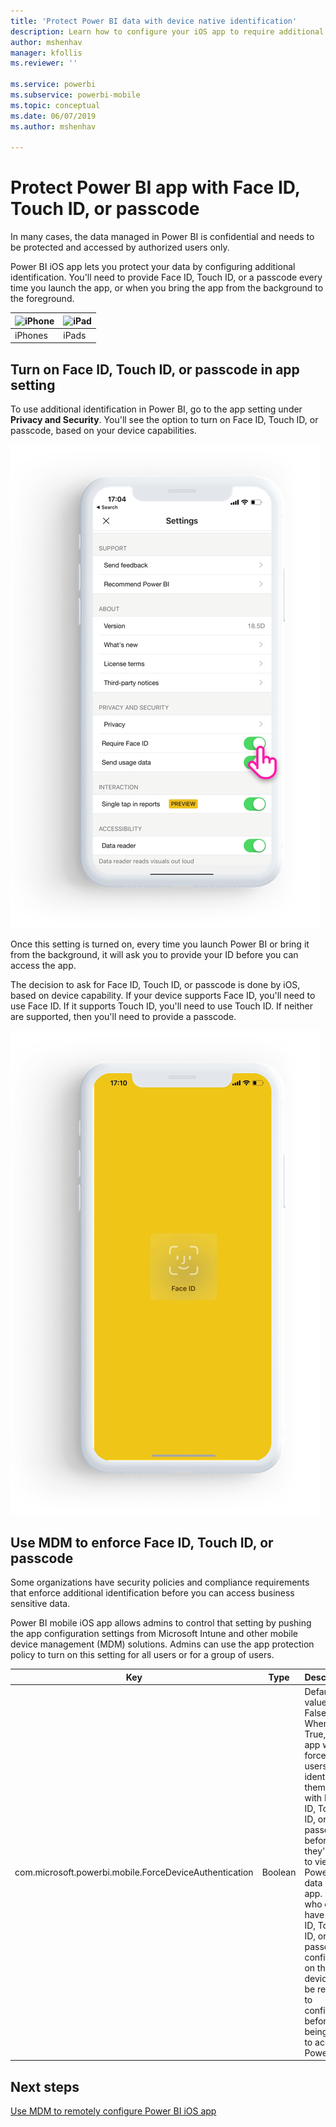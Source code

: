 ```yaml
---
title: 'Protect Power BI data with device native identification'
description: Learn how to configure your iOS app to require additional identification before you can access your Power BI data
author: mshenhav
manager: kfollis
ms.reviewer: ''

ms.service: powerbi
ms.subservice: powerbi-mobile
ms.topic: conceptual
ms.date: 06/07/2019
ms.author: mshenhav

---
```

# Protect Power BI app with Face ID, Touch ID, or passcode 

In many cases, the data managed in Power BI is confidential and needs to be protected and accessed by authorized users only. 

Power BI iOS app lets you protect your data by configuring additional identification. You'll need to provide Face ID, Touch ID, or a passcode every time you launch the app, or when you bring the app from the background to the foreground.

| ![iPhone](./media/tutorial-mobile-apps-ios-qna/iphone-logo-50-px.png) | ![iPad](./media/tutorial-mobile-apps-ios-qna/ipad-logo-50-px.png) |
|:--- |:--- |
| iPhones |iPads |

## Turn on Face ID, Touch ID, or passcode in app setting

To use additional identification in Power BI, go to the app setting under **Privacy and Security**. You'll see the option to turn on Face ID, Touch ID, or passcode, based on your device capabilities.

![Power BI iOS app setting page](./media/mobile-ios-native-secure-access/mobile-ios-native-secured-setting.png)

Once this setting is turned on, every time you launch Power BI or bring it from the background, it will ask you to provide your ID before you can access the app. 

The decision to ask for Face ID, Touch ID, or passcode is done by iOS, based on device capability. If your device supports Face ID, you'll need to use Face ID. If it supports Touch ID, you'll need to use Touch ID. If neither are supported, then you'll need to provide a passcode.

![Power BI iOS Face ID](./media/mobile-ios-native-secure-access/mobile-ios-native-secured-faceid.png)

## Use MDM to enforce Face ID, Touch ID, or passcode

Some organizations have security policies and compliance requirements that enforce additional identification before you can access business sensitive data. 

Power BI mobile iOS app allows admins to control that setting by pushing the app configuration settings from Microsoft Intune and other mobile device management (MDM) solutions. Admins can use the app protection policy to turn on this setting for all users or for a group of users.

|Key  |Type  |Description  |
|---------|---------|---------|
| com.microsoft.powerbi.mobile.ForceDeviceAuthentication | Boolean | Default value is False. <br>When set to True, the app will force the users to identify themselves with Face ID, Touch ID, or passcode before they're able to view any Power BI data in the app. Users who don't have Face ID, Touch ID, or a passcode configured on their device, will be required to configure it before being able to access Power BI.  |

## Next steps

[Use MDM to remotely configure Power BI iOS app](mobile-app-configuration.md)
